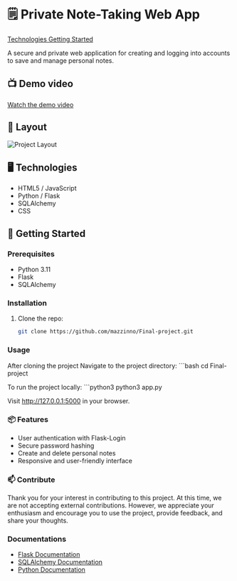 # 🗒️ Private Note-Taking Web App

[Technologies Getting Started](#technologies-getting-started)

A secure and private web application for creating and logging into accounts to save and manage personal notes.

## 📺 Demo video

[Watch the demo video](https://youtu.be/WM9fRYHG_x4)

## 🎨 Layout

![Project Layout](https://drive.google.com/uc?export=view&id=1rkUCAMPakzu8saCYFSvukHbgkMusZnDW)

## 🖥️ Technologies

- HTML5 / JavaScript
- Python / Flask
- SQLAlchemy
- CSS

## 🚀 Getting Started

### Prerequisites

- Python 3.11
- Flask
- SQLAlchemy

### Installation

1. Clone the repo:
   ```bash
   git clone https://github.com/mazzinno/Final-project.git

### Usage

After cloning the project Navigate to the project directory:
    ```bash
    cd Final-project


To run the project locally:
    ```python3
    python3 app.py

Visit http://127.0.0.1:5000 in your browser.

### 📦 Features
- User authentication with Flask-Login
- Secure password hashing
- Create and delete personal notes
- Responsive and user-friendly interface

### 📫 Contribute
Thank you for your interest in contributing to this project. At this time, we are not accepting external contributions. However, we appreciate your enthusiasm and encourage you to use the project, provide feedback, and share your thoughts.

### Documentations 

- [Flask Documentation](https://flask.palletsprojects.com/)
- [SQLAlchemy Documentation](https://docs.sqlalchemy.org/)
- [Python Documentation](https://docs.python.org/)